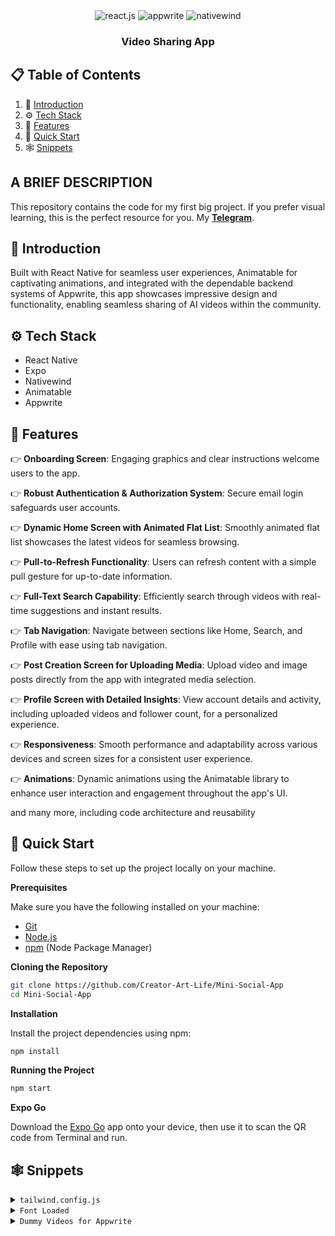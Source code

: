 <div align="center">

  <div>
    <img src="https://img.shields.io/badge/-React_Native-black?style=for-the-badge&logoColor=white&logo=react&color=61DAFB" alt="react.js" />
    <img src="https://img.shields.io/badge/-Appwrite-black?style=for-the-badge&logoColor=white&logo=appwrite&color=FD366E" alt="appwrite" />
    <img src="https://img.shields.io/badge/NativeWind-black?style=for-the-badge&logoColor=white&logo=tailwindcss&color=06B6D4" alt="nativewind" />
  </div>

  <h3 align="center">Video Sharing App</h3>
</div>

## 📋 <a name="table">Table of Contents</a>

1. 🤖 [Introduction](#introduction)
2. ⚙️ [Tech Stack](#tech-stack)
3. 🔋 [Features](#features)
4. 🤸 [Quick Start](#quick-start)
5. 🕸️ [Snippets](#snippets)

## A BRIEF DESCRIPTION

This repository contains the code for my first big project.
If you prefer visual learning, this is the perfect resource for you.
My <a href="https://t.me/maxim_paradise" target="_blank"><b>Telegram</b></a>.

## <a name="introduction">🤖 Introduction</a>

Built with React Native for seamless user experiences, Animatable for captivating animations, and integrated with the dependable backend systems of Appwrite,
this app showcases impressive design and functionality, enabling seamless sharing of AI videos within the community.

## <a name="tech-stack">⚙️ Tech Stack</a>

- React Native
- Expo
- Nativewind
- Animatable
- Appwrite

## <a name="features">🔋 Features</a>

👉 **Onboarding Screen**: Engaging graphics and clear instructions welcome users to the app.

👉 **Robust Authentication & Authorization System**: Secure email login safeguards user accounts.

👉 **Dynamic Home Screen with Animated Flat List**: Smoothly animated flat list showcases the latest videos for seamless browsing.

👉 **Pull-to-Refresh Functionality**: Users can refresh content with a simple pull gesture for up-to-date information.

👉 **Full-Text Search Capability**: Efficiently search through videos with real-time suggestions and instant results.

👉 **Tab Navigation**: Navigate between sections like Home, Search, and Profile with ease using tab navigation.

👉 **Post Creation Screen for Uploading Media**: Upload video and image posts directly from the app with integrated media selection.

👉 **Profile Screen with Detailed Insights**: View account details and activity, including uploaded videos and follower count, for a personalized experience.

👉 **Responsiveness**: Smooth performance and adaptability across various devices and screen sizes for a consistent user experience.

👉 **Animations**: Dynamic animations using the Animatable library to enhance user interaction and engagement throughout the app's UI.

and many more, including code architecture and reusability

## <a name="quick-start">🤸 Quick Start</a>

Follow these steps to set up the project locally on your machine.

**Prerequisites**

Make sure you have the following installed on your machine:

- [Git](https://git-scm.com/)
- [Node.js](https://nodejs.org/en)
- [npm](https://www.npmjs.com/) (Node Package Manager)

**Cloning the Repository**

```bash
git clone https://github.com/Creator-Art-Life/Mini-Social-App
cd Mini-Social-App
```

**Installation**

Install the project dependencies using npm:

```bash
npm install
```

**Running the Project**

```bash
npm start
```

**Expo Go**

Download the [Expo Go](https://expo.dev/go) app onto your device, then use it to scan the QR code from Terminal and run.

## <a name="snippets">🕸️ Snippets</a>

<details>
<summary><code>tailwind.config.js</code></summary>

```javascript
/** @type {import('tailwindcss').Config} */
module.exports = {
  content: ["./app/**/*.{js,jsx,ts,tsx}", "./components/**/*.{js,jsx,ts,tsx}"],
  theme: {
    extend: {
      colors: {
        primary: "#161622",
        secondary: {
          DEFAULT: "#FF9C01",
          100: "#FF9001",
          200: "#FF8E01",
        },
        black: {
          DEFAULT: "#000",
          100: "#1E1E2D",
          200: "#232533",
        },
        gray: {
          100: "#CDCDE0",
        },
      },
      fontFamily: {
        pthin: ["Poppins-Thin", "sans-serif"],
        pextralight: ["Poppins-ExtraLight", "sans-serif"],
        plight: ["Poppins-Light", "sans-serif"],
        pregular: ["Poppins-Regular", "sans-serif"],
        pmedium: ["Poppins-Medium", "sans-serif"],
        psemibold: ["Poppins-SemiBold", "sans-serif"],
        pbold: ["Poppins-Bold", "sans-serif"],
        pextrabold: ["Poppins-ExtraBold", "sans-serif"],
        pblack: ["Poppins-Black", "sans-serif"],
      },
    },
  },
  plugins: [],
};
```

</details>

<details>
<summary><code>Font Loaded</code></summary>

```javascript
const [fontsLoaded, error] = useFonts({
  "Poppins-Black": require("../assets/fonts/Poppins-Black.ttf"),
  "Poppins-Bold": require("../assets/fonts/Poppins-Bold.ttf"),
  "Poppins-ExtraBold": require("../assets/fonts/Poppins-ExtraBold.ttf"),
  "Poppins-ExtraLight": require("../assets/fonts/Poppins-ExtraLight.ttf"),
  "Poppins-Light": require("../assets/fonts/Poppins-Light.ttf"),
  "Poppins-Medium": require("../assets/fonts/Poppins-Medium.ttf"),
  "Poppins-Regular": require("../assets/fonts/Poppins-Regular.ttf"),
  "Poppins-SemiBold": require("../assets/fonts/Poppins-SemiBold.ttf"),
  "Poppins-Thin": require("../assets/fonts/Poppins-Thin.ttf"),
});

useEffect(() => {
  if (error) throw error;

  if (fontsLoaded) {
    SplashScreen.hideAsync();
  }
}, [fontsLoaded, error]);

if (!fontsLoaded && !error) {
  return null;
}
```

</details>

<details>
<summary><code>Dummy Videos for Appwrite</code></summary>

```javascript
const videos = [
  {
    title: "Get inspired to code",
    thumbnail: "https://i.ibb.co/tJBcX20/Appwrite-video.png",
    video: "https://player.vimeo.com/video/949579770?h=897cd5e781",
    prompt:
      "Create a motivating AI driven video aimed at inspiring coding enthusiasts with simple language",
  },
  {
    title: "How AI Shapes Coding Future",
    thumbnail: "https://i.ibb.co/Xkgk7DY/Video.png",
    video: "https://player.vimeo.com/video/949581999?h=4672125b31",
    prompt: "Picture the future of coding with AI. Show AR VR",
  },
  {
    title: "Dalmatian's journey through Italy",
    thumbnail: "https://i.ibb.co/CBYzyKh/Video-1.png",
    video: "https://player.vimeo.com/video/949582778?h=d60220d68d",
    prompt:
      "Create a heartwarming video following the travels of dalmatian dog exploring beautiful Italy",
  },
  {
    title: "Meet small AI friends",
    thumbnail: "https://i.ibb.co/7XqVPVT/Photo-1677756119517.png",
    video: "https://player.vimeo.com/video/949616422?h=d60220d68d",
    prompt:
      "Make a video about a small blue AI robot blinking its eyes and looking at the screen",
  },
  {
    title: "Find inspiration in Every Line",
    thumbnail: "https://i.ibb.co/mGfCYJY/Video-2.png",
    video: "https://player.vimeo.com/video/949617485?h=d60220d68d",
    prompt:
      "A buy working on his laptop that sparks excitement for coding, emphasizing the endless possibilities and personal growth it offers",
  },
  {
    title: "Japan's Blossoming temple",
    thumbnail: "https://i.ibb.co/3Y2Nk7q/Bucket-215.png",
    video: "https://player.vimeo.com/video/949618057?h=d60220d68d",
    prompt: "Create a captivating video journey through Japan's Sakura Temple",
  },
  {
    title: "A Glimpse into Tomorrow's VR World",
    thumbnail: "https://i.ibb.co/C5wXXf9/Video-3.png",
    video: "https://player.vimeo.com/video/949620017?h=d60220d68d",
    prompt: "An imaginative video envisioning the future of Virtual Reality",
  },
  {
    title: "A World where Ideas Grow Big",
    thumbnail: "https://i.ibb.co/DzXRfyr/Bucket-59038.png",
    video: "https://player.vimeo.com/video/949620200?h=d60220d68d",
    prompt:
      "Make a fun video about hackers and all the cool stuff they do with computers",
  },
];
```

</details>
